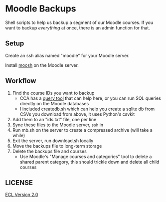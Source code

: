 # Moodle Backups

Shell scripts to help us backup a segment of our Moodle courses. If you want to backup _everything_ at once, there is an admin function for that.

## Setup

Create an ssh alias named "moodle" for your Moodle server.

Install [moosh](https://moosh-online.com) on the Moodle server.

## Workflow

1. Find the course IDs you want to backup
    + CCA has a [query tool](http://moodle.cca.edu/admin/cca_tools/queries/) that can help here, or you can run SQL queries directly on the Moodle databases
    + I included createdb.sh which can help you create a sqlite db from CSVs you download from above, it uses Python's csvkit
1. Add them to an "ids.txt" file, one per line
1. Sync these files to the Moodle server, `ssh` in
1. Run mb.sh on the server to create a compressed archive (will take a while)
1. Exit the server, run download.sh locally
1. Move the backups file to long-term storage
1. Delete the backups file and courses
    + Use Moodle's "Manage courses and categories" tool to delete a shared parent category, this should trickle down and delete all child courses

## LICENSE

[ECL Version 2.0](https://opensource.org/licenses/ECL-2.0)
